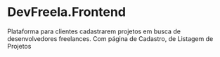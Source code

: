 # DevFreela.Frontend
Plataforma para clientes cadastrarem projetos em busca de desenvolvedores freelances.
Com página de Cadastro, de Listagem de Projetos
